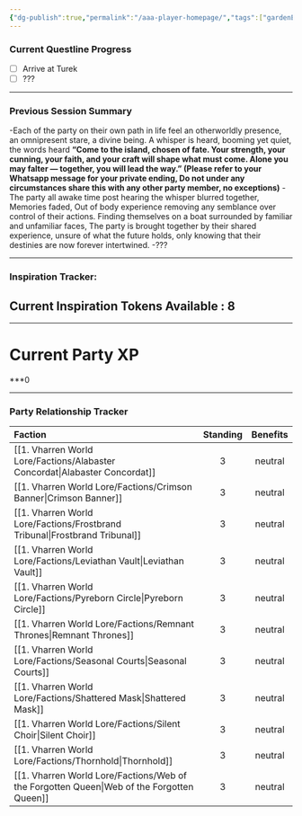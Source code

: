 ```yaml
---
{"dg-publish":true,"permalink":"/aaa-player-homepage/","tags":["gardenEntry"]}
---
```



### Current Questline Progress



- [ ] Arrive at Turek
- [ ] ???

---
### Previous Session Summary

<div class="transclusion internal-embed is-loaded"><div class="markdown-embed">



-Each of the party on their own path in life feel an otherworldly presence, an omnipresent stare, a divine being. A whisper is heard, booming yet quiet, the words heard **“Come to the island, chosen of fate. Your strength, your cunning, your faith, and your craft will shape what must come. Alone you may falter — together, you will lead the way.” (Please refer to your Whatsapp message for your private ending, Do not under any circumstances share this with any other party member, no exceptions)**
-The party all awake time post hearing the whisper blurred together, Memories faded, Out of body experience removing any semblance over control of their actions. Finding themselves on a boat surrounded by familiar and unfamiliar faces, The party is brought together by their shared experience, unsure of what the future holds, only knowing that their destinies are now forever intertwined.
-???

</div></div>


---
### Inspiration Tracker:
## Current Inspiration Tokens Available : 8

---



# Current Party XP
***0

---




### Party Relationship Tracker


|Faction|Standing|Benefits|
|:--|:-:|:-:|
|[[1. Vharren World Lore/Factions/Alabaster Concordat\|Alabaster Concordat]]|3|neutral|
|[[1. Vharren World Lore/Factions/Crimson Banner\|Crimson Banner]]|3|neutral|
|[[1. Vharren World Lore/Factions/Frostbrand Tribunal\|Frostbrand Tribunal]]|3|neutral|
|[[1. Vharren World Lore/Factions/Leviathan Vault\|Leviathan Vault]]|3|neutral|
|[[1. Vharren World Lore/Factions/Pyreborn Circle\|Pyreborn Circle]]|3|neutral|
|[[1. Vharren World Lore/Factions/Remnant Thrones\|Remnant Thrones]]|3|neutral|
|[[1. Vharren World Lore/Factions/Seasonal Courts\|Seasonal Courts]]|3|neutral|
|[[1. Vharren World Lore/Factions/Shattered Mask\|Shattered Mask]]|3|neutral|
|[[1. Vharren World Lore/Factions/Silent Choir\|Silent Choir]]|3|neutral|
|[[1. Vharren World Lore/Factions/Thornhold\|Thornhold]]|3|neutral|
|[[1. Vharren World Lore/Factions/Web of the Forgotten Queen\|Web of the Forgotten Queen]]|3|neutral|
